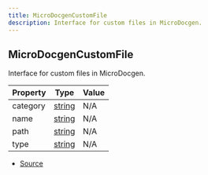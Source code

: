```yaml
---
title: MicroDocgenCustomFile
description: Interface for custom files in MicroDocgen.
---
```


## MicroDocgenCustomFile

Interface for custom files in MicroDocgen.

| Property | Type | Value |
| ----------- | ----------- | ----------- |
| category | [string](https://developer.mozilla.org/en-US/docs/Web/JavaScript/Reference/Global_Objects/String) | N/A |
| name | [string](https://developer.mozilla.org/en-US/docs/Web/JavaScript/Reference/Global_Objects/String) | N/A |
| path | [string](https://developer.mozilla.org/en-US/docs/Web/JavaScript/Reference/Global_Objects/String) | N/A |
| type | [string](https://developer.mozilla.org/en-US/docs/Web/JavaScript/Reference/Global_Objects/String) | N/A |


- [Source](https://github.com/neplextech/micro-docgen/blob/fbfcd84c930585aff5882714b14f394715057a88/src/documentation.ts#L51)